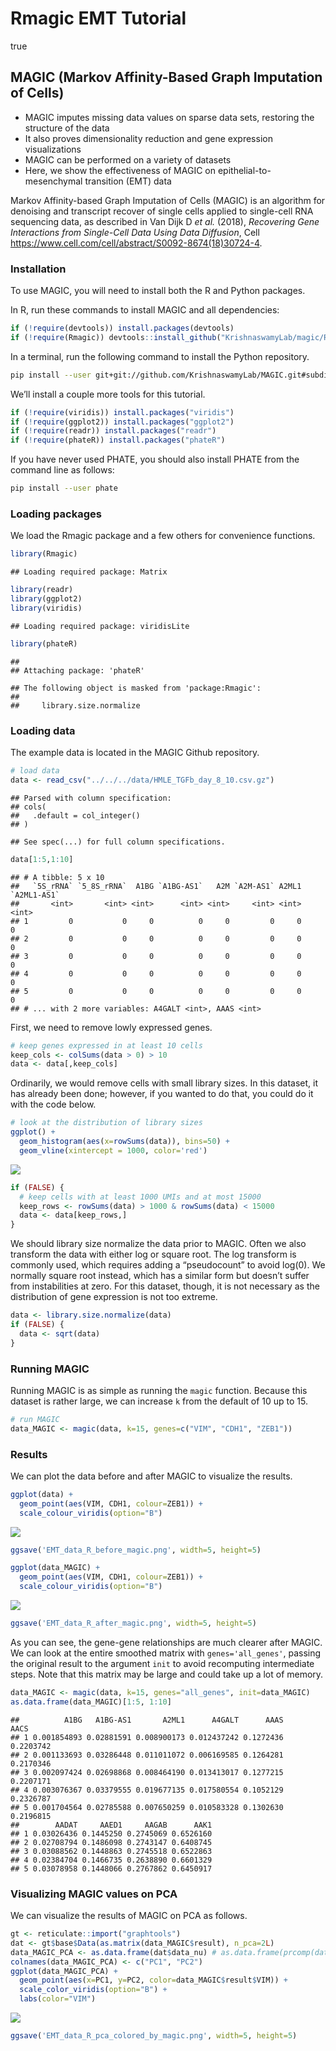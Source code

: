 Rmagic EMT Tutorial
================

true

<!-- README.md is generated from README.Rmd. Please edit that file -->

## MAGIC (Markov Affinity-Based Graph Imputation of Cells)

  - MAGIC imputes missing data values on sparse data sets, restoring the
    structure of the data
  - It also proves dimensionality reduction and gene expression
    visualizations
  - MAGIC can be performed on a variety of datasets
  - Here, we show the effectiveness of MAGIC on
    epithelial-to-mesenchymal transition (EMT) data

Markov Affinity-based Graph Imputation of Cells (MAGIC) is an algorithm
for denoising and transcript recover of single cells applied to
single-cell RNA sequencing data, as described in Van Dijk D *et al.*
(2018), *Recovering Gene Interactions from Single-Cell Data Using Data
Diffusion*, Cell
<https://www.cell.com/cell/abstract/S0092-8674(18)30724-4>.

### Installation

To use MAGIC, you will need to install both the R and Python packages.

In R, run these commands to install MAGIC and all dependencies:

``` r
if (!require(devtools)) install.packages(devtools)
if (!require(Rmagic)) devtools::install_github("KrishnaswamyLab/magic/Rmagic")
```

In a terminal, run the following command to install the Python
repository.

``` bash
pip install --user git+git://github.com/KrishnaswamyLab/MAGIC.git#subdirectory=python
```

We’ll install a couple more tools for this tutorial.

``` r
if (!require(viridis)) install.packages("viridis")
if (!require(ggplot2)) install.packages("ggplot2")
if (!require(readr)) install.packages("readr")
if (!require(phateR)) install.packages("phateR")
```

If you have never used PHATE, you should also install PHATE from the
command line as follows:

``` bash
pip install --user phate
```

### Loading packages

We load the Rmagic package and a few others for convenience functions.

``` r
library(Rmagic)
```

    ## Loading required package: Matrix

``` r
library(readr)
library(ggplot2)
library(viridis)
```

    ## Loading required package: viridisLite

``` r
library(phateR)
```

    ## 
    ## Attaching package: 'phateR'

    ## The following object is masked from 'package:Rmagic':
    ## 
    ##     library.size.normalize

### Loading data

The example data is located in the MAGIC Github repository.

``` r
# load data
data <- read_csv("../../../data/HMLE_TGFb_day_8_10.csv.gz")
```

    ## Parsed with column specification:
    ## cols(
    ##   .default = col_integer()
    ## )

    ## See spec(...) for full column specifications.

``` r
data[1:5,1:10]
```

    ## # A tibble: 5 x 10
    ##   `5S_rRNA` `5_8S_rRNA`  A1BG `A1BG-AS1`   A2M `A2M-AS1` A2ML1 `A2ML1-AS1`
    ##       <int>       <int> <int>      <int> <int>     <int> <int>       <int>
    ## 1         0           0     0          0     0         0     0           0
    ## 2         0           0     0          0     0         0     0           0
    ## 3         0           0     0          0     0         0     0           0
    ## 4         0           0     0          0     0         0     0           0
    ## 5         0           0     0          0     0         0     0           0
    ## # ... with 2 more variables: A4GALT <int>, AAAS <int>

First, we need to remove lowly expressed genes.

``` r
# keep genes expressed in at least 10 cells
keep_cols <- colSums(data > 0) > 10
data <- data[,keep_cols]
```

Ordinarily, we would remove cells with small library sizes. In this
dataset, it has already been done; however, if you wanted to do that,
you could do it with the code below.

``` r
# look at the distribution of library sizes
ggplot() +
  geom_histogram(aes(x=rowSums(data)), bins=50) +
  geom_vline(xintercept = 1000, color='red')
```

![](emt_tutorial_files/figure-gfm/libsize_histogram-1.png)<!-- -->

``` r
if (FALSE) {
  # keep cells with at least 1000 UMIs and at most 15000
  keep_rows <- rowSums(data) > 1000 & rowSums(data) < 15000
  data <- data[keep_rows,]
}
```

We should library size normalize the data prior to MAGIC. Often we also
transform the data with either log or square root. The log transform is
commonly used, which requires adding a “pseudocount” to avoid log(0). We
normally square root instead, which has a similar form but doesn’t
suffer from instabilities at zero. For this dataset, though, it is not
necessary as the distribution of gene expression is not too extreme.

``` r
data <- library.size.normalize(data)
if (FALSE) {
  data <- sqrt(data)
}
```

### Running MAGIC

Running MAGIC is as simple as running the `magic` function. Because this
dataset is rather large, we can increase `k` from the default of 10 up
to 15.

``` r
# run MAGIC
data_MAGIC <- magic(data, k=15, genes=c("VIM", "CDH1", "ZEB1"))
```

### Results

We can plot the data before and after MAGIC to visualize the results.

``` r
ggplot(data) +
  geom_point(aes(VIM, CDH1, colour=ZEB1)) +
  scale_colour_viridis(option="B")
```

![](emt_tutorial_files/figure-gfm/plot_raw-1.png)<!-- -->

``` r
ggsave('EMT_data_R_before_magic.png', width=5, height=5)
```

``` r
ggplot(data_MAGIC) +
  geom_point(aes(VIM, CDH1, colour=ZEB1)) +
  scale_colour_viridis(option="B")
```

![](emt_tutorial_files/figure-gfm/plot_magic-1.png)<!-- -->

``` r
ggsave('EMT_data_R_after_magic.png', width=5, height=5)
```

As you can see, the gene-gene relationships are much clearer after
MAGIC. We can look at the entire smoothed matrix with
`genes='all_genes'`, passing the original result to the argument `init`
to avoid recomputing intermediate steps. Note that this matrix may be
large and could take up a lot of memory.

``` r
data_MAGIC <- magic(data, k=15, genes="all_genes", init=data_MAGIC)
as.data.frame(data_MAGIC)[1:5, 1:10]
```

    ##          A1BG   A1BG-AS1       A2ML1      A4GALT      AAAS      AACS
    ## 1 0.001854893 0.02881591 0.008900173 0.012437242 0.1272436 0.2203742
    ## 2 0.001133693 0.03286448 0.011011072 0.006169585 0.1264281 0.2170346
    ## 3 0.002097424 0.02698868 0.008464190 0.013413017 0.1277215 0.2207171
    ## 4 0.003076367 0.03379555 0.019677135 0.017580554 0.1052129 0.2326787
    ## 5 0.001704564 0.02785588 0.007650259 0.010583328 0.1302630 0.2196815
    ##        AADAT     AAED1     AAGAB      AAK1
    ## 1 0.03026436 0.1445250 0.2745069 0.6526160
    ## 2 0.02708794 0.1486098 0.2743147 0.6408745
    ## 3 0.03088562 0.1448863 0.2745518 0.6522863
    ## 4 0.02384704 0.1466735 0.2638890 0.6601329
    ## 5 0.03078958 0.1448066 0.2767862 0.6450917

### Visualizing MAGIC values on PCA

We can visualize the results of MAGIC on PCA as follows.

``` r
gt <- reticulate::import("graphtools")
dat <- gt$base$Data(as.matrix(data_MAGIC$result), n_pca=2L)
data_MAGIC_PCA <- as.data.frame(dat$data_nu) # as.data.frame(prcomp(data_MAGIC)$x)
colnames(data_MAGIC_PCA) <- c("PC1", "PC2")
ggplot(data_MAGIC_PCA) +
  geom_point(aes(x=PC1, y=PC2, color=data_MAGIC$result$VIM)) +
  scale_color_viridis(option="B") +
  labs(color="VIM")
```

![](emt_tutorial_files/figure-gfm/run_pca-1.png)<!-- -->

``` r
ggsave('EMT_data_R_pca_colored_by_magic.png', width=5, height=5)
```
